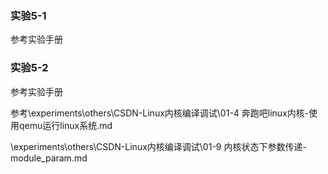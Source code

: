 ### 实验5-1 

参考实验手册

### 实验5-2

参考实验手册

参考\experiments\others\CSDN-Linux内核编译调试\01-4 奔跑吧linux内核-使用qemu运行linux系统.md

\experiments\others\CSDN-Linux内核编译调试\01-9 内核状态下参数传递-module_param.md

